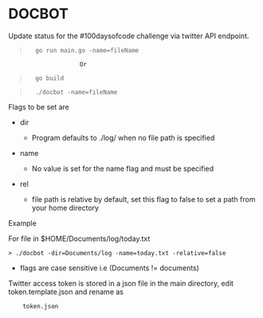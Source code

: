 #   DOCBOT

Update status for the #100daysofcode challenge via twitter API endpoint. 

>       go run main.go -name=fileName

                        Or

>       go build

>       ./docbot -name=fileName

Flags to be set are

*    dir
        - Program defaults to ./log/ when no file path is specified
    
*    name
        - No value is set for the name flag and must be specified
    
*    rel
        - file path is relative by default, set this flag to false to set a path from your home directory

Example 

For file in $HOME/Documents/log/today.txt

    > ./docbot -dir=Documents/log -name=today.txt -relative=false

* flags are case sensitive i.e (Documents != documents)

Twitter access token is stored in a json file in the main directory, edit token.template.json and rename as
        
        token.json